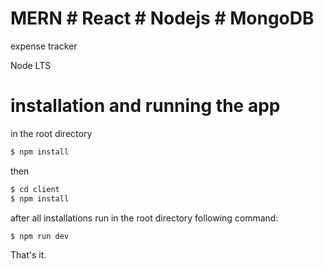 # MERN # React # Nodejs # MongoDB

expense tracker

Node LTS

 # installation and running the app
 
 in the root directory
```bash
$ npm install
```
then 

```bash
$ cd client
$ npm install
```

after all installations run  in the root directory following command: 

```bash
$ npm run dev
```
That's it.

